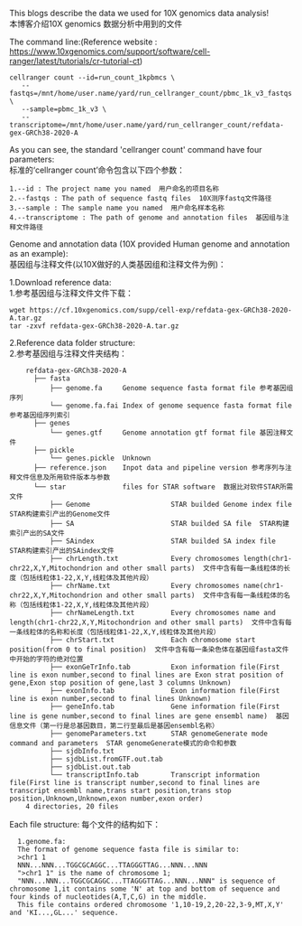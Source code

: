 
This blogs describe the data we used for 10X genomics data analysis!  
本博客介绍10X genomics 数据分析中用到的文件  

The command line:(Reference website : https://www.10xgenomics.com/support/software/cell-ranger/latest/tutorials/cr-tutorial-ct)  
~~~
cellranger count --id=run_count_1kpbmcs \
   --fastqs=/mnt/home/user.name/yard/run_cellranger_count/pbmc_1k_v3_fastqs \
   --sample=pbmc_1k_v3 \
   --transcriptome=/mnt/home/user.name/yard/run_cellranger_count/refdata-gex-GRCh38-2020-A
~~~
As you can see, the standard 'cellranger count' command have four parameters:  
标准的‘cellranger count’命令包含以下四个参数：  

    1.--id : The project name you named  用户命名的项目名称  
    2.--fastqs : The path of sequence fastq files  10X测序fastq文件路径    
    3.--sample : The sample name you named  用户命名样本名称  
    4.--transcriptome : The path of genome and annotation files  基因组与注释文件路径  

Genome and annotation data (10X provided Human genome and annotation as an example):  
基因组与注释文件(以10X做好的人类基因组和注释文件为例)：  

1.Download reference data:  
1.参考基因组与注释文件文件下载：  
~~~
wget https://cf.10xgenomics.com/supp/cell-exp/refdata-gex-GRCh38-2020-A.tar.gz
tar -zxvf refdata-gex-GRCh38-2020-A.tar.gz
~~~

2.Reference data folder structure:  
2.参考基因组与注释文件夹结构：  
```
    refdata-gex-GRCh38-2020-A  
      ├── fasta  
          ├── genome.fa     Genome sequence fasta format file 参考基因组序列  
          └── genome.fa.fai Index of genome sequence fasta format file 参考基因组序列索引  
      ├── genes  
          └── genes.gtf     Genome annotation gtf format file 基因注释文件  
      ├── pickle  
          └── genes.pickle  Unknown  
      ├── reference.json    Inpot data and pipeline version 参考序列与注释文件信息及所用软件版本与参数  
      └── star              files for STAR software  数据比对软件STAR所需文件 
          ├── Genome                    STAR builded Genome index file  STAR构建索引产出的Genome文件
          ├── SA                        STAR builded SA file  STAR构建索引产出的SA文件
          ├── SAindex                   STAR builded SA index file  STAR构建索引产出的SAindex文件
          ├── chrLength.txt             Every chromosomes length(chr1-chr22,X,Y,Mitochondrion and other small parts)  文件中含有每一条线粒体的长度（包括线粒体1-22,X,Y,线粒体及其他片段）  
          ├── chrName.txt               Every chromosomes name(chr1-chr22,X,Y,Mitochondrion and other small parts)  文件中含有每一条线粒体的名称（包括线粒体1-22,X,Y,线粒体及其他片段）
          ├── chrNameLength.txt         Every chromosomes name and length(chr1-chr22,X,Y,Mitochondrion and other small parts)  文件中含有每一条线粒体的名称和长度（包括线粒体1-22,X,Y,线粒体及其他片段）
          ├── chrStart.txt              Each chromosome start position(from 0 to final position)  文件中含有每一条染色体在基因组fasta文件中开始的字符的绝对位置
          ├── exonGeTrInfo.tab          Exon information file(First line is exon number,second to final lines are Exon strat position of gene,Exon stop position of gene,last 3 columns Unknown)
          ├── exonInfo.tab              Exon information file(First line is exon number,second to final lines Unknown)
          ├── geneInfo.tab              Gene information file(First line is gene number,second to final lines are gene ensembl name)  基因信息文件（第一行是总基因数目，第二行至最后是基因ensembl名称）
          ├── genomeParameters.txt      STAR genomeGenerate mode command and parameters  STAR genomeGenerate模式的命令和参数
          ├── sjdbInfo.txt  
          ├── sjdbList.fromGTF.out.tab  
          ├── sjdbList.out.tab  
          └── transcriptInfo.tab        Transcript information file(First line is transcript number,second to final lines are transcript ensembl name,trans start position,trans stop position,Unknown,Unknown,exon number,exon order)
    4 directories, 20 files  
```
Each file structure:
每个文件的结构如下：  

      1.genome.fa:  
      The format of genome sequence fasta file is similar to:   
      >chr1 1
      NNN...NNN...TGGCGCAGGC...TTAGGGTTAG...NNN...NNN   
      ">chr1 1" is the name of chromosome 1;
      "NNN...NNN...TGGCGCAGGC...TTAGGGTTAG...NNN...NNN" is sequence of chromosome 1,it contains some 'N' at top and bottom of sequence and four kinds of nucleotides(A,T,C,G) in the middle.  
      This file contains ordered chromosome '1,10-19,2,20-22,3-9,MT,X,Y' and 'KI...,GL...' sequence.  
  
